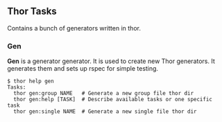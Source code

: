 ## Thor Tasks

Contains a bunch of generators written in thor.

### Gen

**Gen** is a generator generator. It is used to create new Thor
generators. It generates them and sets up rspec for simple testing.

    $ thor help gen
    Tasks:
      thor gen:group NAME   # Generate a new group file thor dir
      thor gen:help [TASK]  # Describe available tasks or one specific task
      thor gen:single NAME  # Generate a new single file thor dir




